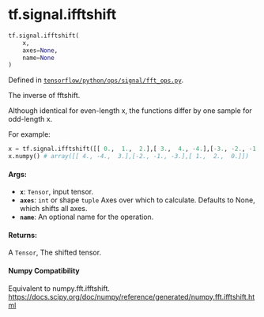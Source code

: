 <div itemscope itemtype="http://developers.google.com/ReferenceObject">
<meta itemprop="name" content="tf.signal.ifftshift" />
<meta itemprop="path" content="Stable" />
</div>

# tf.signal.ifftshift

``` python
tf.signal.ifftshift(
    x,
    axes=None,
    name=None
)
```



Defined in [`tensorflow/python/ops/signal/fft_ops.py`](/code/stable/tensorflow/python/ops/signal/fft_ops.py).

The inverse of fftshift.

Although identical for even-length x,
the functions differ by one sample for odd-length x.



For example:

```python
x = tf.signal.ifftshift([[ 0.,  1.,  2.],[ 3.,  4., -4.],[-3., -2., -1.]])
x.numpy() # array([[ 4., -4.,  3.],[-2., -1., -3.],[ 1.,  2.,  0.]])
```

#### Args:

* <b>`x`</b>: `Tensor`, input tensor.
* <b>`axes`</b>: `int` or shape `tuple` Axes over which to calculate. Defaults to None,
    which shifts all axes.
* <b>`name`</b>: An optional name for the operation.


#### Returns:

A `Tensor`, The shifted tensor.

#### Numpy Compatibility
Equivalent to numpy.fft.ifftshift.
https://docs.scipy.org/doc/numpy/reference/generated/numpy.fft.ifftshift.html


